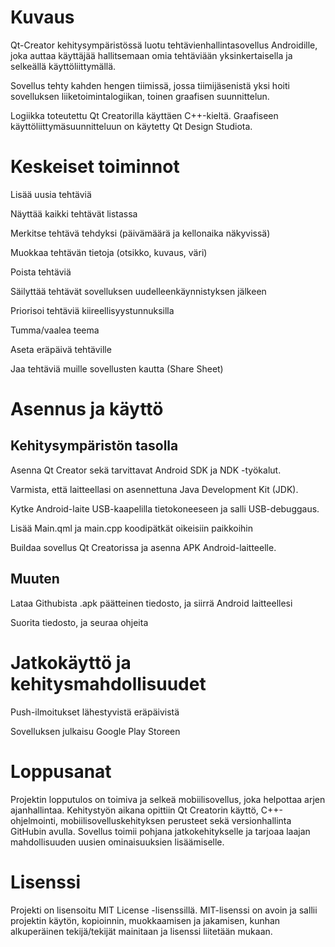 # Kuvaus
Qt-Creator kehitysympäristössä luotu tehtävienhallintasovellus Androidille, joka auttaa käyttäjää hallitsemaan omia tehtäviään yksinkertaisella ja selkeällä käyttöliittymällä. 

Sovellus tehty kahden hengen tiimissä, jossa tiimijäsenistä yksi hoiti sovelluksen liiketoimintalogiikan, toinen graafisen suunnittelun.

Logiikka toteutettu Qt Creatorilla käyttäen C++-kieltä. Graafiseen käyttöliittymäsuunnitteluun on käytetty Qt Design Studiota.

# Keskeiset toiminnot
Lisää uusia tehtäviä

Näyttää kaikki tehtävät listassa

Merkitse tehtävä tehdyksi (päivämäärä ja kellonaika näkyvissä)

Muokkaa tehtävän tietoja (otsikko, kuvaus, väri)

Poista tehtäviä

Säilyttää tehtävät sovelluksen uudelleenkäynnistyksen jälkeen

Priorisoi tehtäviä kiireellisyystunnuksilla

Tumma/vaalea teema

Aseta eräpäivä tehtäville

Jaa tehtäviä muille sovellusten kautta (Share Sheet)

# Asennus ja käyttö
## Kehitysympäristön tasolla
Asenna Qt Creator sekä tarvittavat Android SDK ja NDK -työkalut.

Varmista, että laitteellasi on asennettuna Java Development Kit (JDK).

Kytke Android-laite USB-kaapelilla tietokoneeseen ja salli USB-debuggaus.

Lisää Main.qml ja main.cpp koodipätkät oikeisiin paikkoihin

Buildaa sovellus Qt Creatorissa ja asenna APK Android-laitteelle.

## Muuten
Lataa Githubista .apk päätteinen tiedosto, ja siirrä Android laitteellesi

Suorita tiedosto, ja seuraa ohjeita

# Jatkokäyttö ja kehitysmahdollisuudet
Push-ilmoitukset lähestyvistä eräpäivistä

Sovelluksen julkaisu Google Play Storeen

# Loppusanat
Projektin lopputulos on toimiva ja selkeä mobiilisovellus, joka helpottaa arjen ajanhallintaa. Kehitystyön aikana opittiin Qt Creatorin käyttö, C++-ohjelmointi, mobiilisovelluskehityksen perusteet sekä versionhallinta GitHubin avulla. Sovellus toimii pohjana jatkokehitykselle ja tarjoaa laajan mahdollisuuden uusien ominaisuuksien lisäämiselle.

# Lisenssi
Projekti on lisensoitu MIT License -lisenssillä. MIT-lisenssi on avoin ja sallii projektin käytön, kopioinnin, muokkaamisen ja jakamisen, kunhan alkuperäinen tekijä/tekijät mainitaan ja lisenssi liitetään mukaan.

